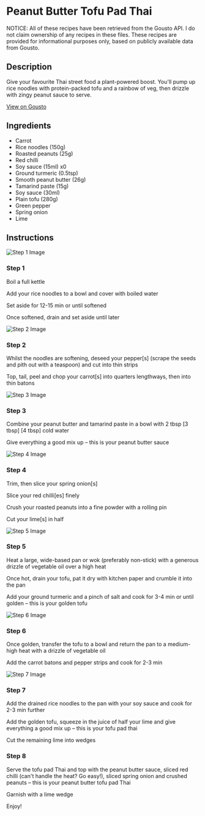 # Peanut Butter Tofu Pad Thai

NOTICE: All of these recipes have been retrieved from the Gousto API. I do not claim ownership of any recipes in these files. These recipes are provided for informational purposes only, based on publicly available data from Gousto.

## Description

Give your favourite Thai street food a plant-powered boost. You'll pump up rice noodles with protein-packed tofu and a rainbow of veg, then drizzle with zingy peanut sauce to serve.

[View on Gousto](https://www.gousto.co.uk/recipes/cookbook/plant-based-peanut-butter-tofu-pad-thai)

## Ingredients

- Carrot
- Rice noodles (150g)
- Roasted peanuts (25g)
- Red chilli
- Soy sauce (15ml) x0
- Ground turmeric (0.5tsp)
- Smooth peanut butter (26g)
- Tamarind paste (15g)
- Soy sauce (30ml)
- Plain tofu (280g)
- Green pepper
- Spring onion
- Lime

## Instructions

![Step 1 Image](https://production-media.gousto.co.uk/cms/recipe-step-image/step-1-1609945900483-x200.jpg)

### Step 1

Boil a full kettle

Add your rice noodles to a bowl and cover with boiled water

Set aside for 12-15 min or until softened

Once softened, drain and set aside until later

![Step 2 Image](https://production-media.gousto.co.uk/cms/recipe-step-image/step-2-1609945913940-x200.jpg)

### Step 2

Whilst the noodles are softening, deseed your pepper[s] (scrape the seeds and pith out with a teaspoon) and cut into thin strips

Top, tail, peel and chop your carrot[s] into quarters lengthways, then into thin batons

![Step 3 Image](https://production-media.gousto.co.uk/cms/recipe-step-image/step-3-1609945933870-x200.jpg)

### Step 3

Combine your peanut butter and tamarind paste in a bowl with 2 tbsp <span class="text-purple">[3 tbsp]</span> <span class="text-danger">[4 tbsp] </span>cold water

Give everything a good mix up – this is your peanut butter sauce

![Step 4 Image](https://production-media.gousto.co.uk/cms/recipe-step-image/step-4-1609945981274-x200.jpg)

### Step 4

Trim, then slice your spring onion[s]

Slice your red chilli[es] finely

Crush your roasted peanuts into a fine powder with a rolling pin

Cut your lime[s] in half

![Step 5 Image](https://production-media.gousto.co.uk/cms/recipe-step-image/step-5-1609945998072-x200.jpg)

### Step 5

Heat a large, wide-based pan or wok (preferably non-stick) with a generous drizzle of vegetable oil over a high heat

Once hot, drain your tofu, pat it dry with kitchen paper and crumble it into the pan

Add your ground turmeric and a pinch of salt and cook for 3-4 min or until golden – this is your golden tofu

![Step 6 Image](https://production-media.gousto.co.uk/cms/recipe-step-image/step-6-1609946177295-x200.jpg)

### Step 6

Once golden, transfer the tofu to a bowl and return the pan to a medium-high heat with a drizzle of vegetable oil

Add the carrot batons and pepper strips and cook for 2-3 min

![Step 7 Image](https://production-media.gousto.co.uk/cms/recipe-step-image/step-7-1609946287612-x200.jpg)

### Step 7

Add the drained rice noodles to the pan with your soy sauce and cook for 2-3 min further

Add the golden tofu, squeeze in the juice of half your lime and give everything a good mix up – this is your tofu pad thai

Cut the remaining lime into wedges

### Step 8

Serve the tofu pad Thai and top with the peanut butter sauce, sliced red chilli (can't handle the heat? Go easy!), sliced spring onion and crushed peanuts – this is your peanut butter tofu pad Thai

Garnish with a lime wedge

Enjoy!

